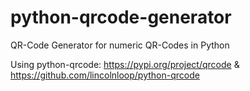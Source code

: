 # python-qrcode-generator

QR-Code Generator for numeric QR-Codes in Python

Using python-qrcode: https://pypi.org/project/qrcode & https://github.com/lincolnloop/python-qrcode

